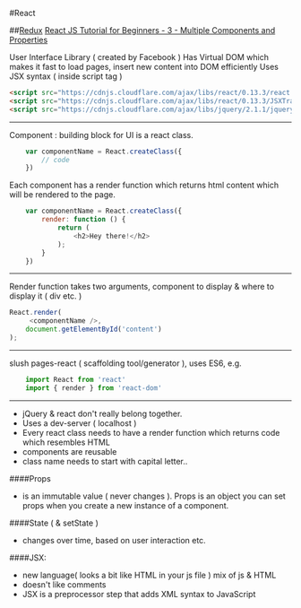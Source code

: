 #React

##[Redux](redux.md)
[React JS Tutorial for Beginners - 3 - Multiple Components and Properties](http://bit.ly/1VBqhUe)

User Interface Library ( created by Facebook )
Has Virtual DOM which makes it fast to load pages, insert new content into DOM efficiently
Uses JSX syntax ( inside script tag <script type= text/jsx></script> )

```html
<script src="https://cdnjs.cloudflare.com/ajax/libs/react/0.13.3/react.js"></script>
<script src="https://cdnjs.cloudflare.com/ajax/libs/react/0.13.3/JSXTransformer.js"></script>
<script src="https://cdnjs.cloudflare.com/ajax/libs/jquery/2.1.1/jquery.min.js"></script>
```
____________

Component :
    building block for UI
    is a react class.
```javascript
    var componentName = React.createClass({
        // code
    })
```
Each component has a render function which returns html content which will be rendered to the page.

```javascript
    var componentName = React.createClass({
        render: function () {
            return (
                <h2>Hey there!</h2>
            );
        }
    })
```
_________

Render function takes two arguments, component to display & where to display it ( div etc. )

```javascript
React.render(
     <componentName />,
    document.getElementById('content')
);
```
_____________

slush pages-react
( scaffolding tool/generator ), uses ES6, e.g.
```javascript
    import React from 'react'
    import { render } from 'react-dom'
```

---

- jQuery & react don't really belong together.
- Uses a dev-server ( localhost )
- Every react class needs to have a render function which returns code which resembles HTML
- components are reusable
- class name needs to start with capital letter..

####Props
- is an immutable value ( never changes ). Props is an object
you can set props when you create a new instance of a component.

####State ( & setState )
- changes over time, based on user interaction etc.

####JSX:
- new language( looks a bit like HTML in your js file ) mix of js & HTML
- doesn't like comments
- JSX is a preprocessor step that adds XML syntax to JavaScript
